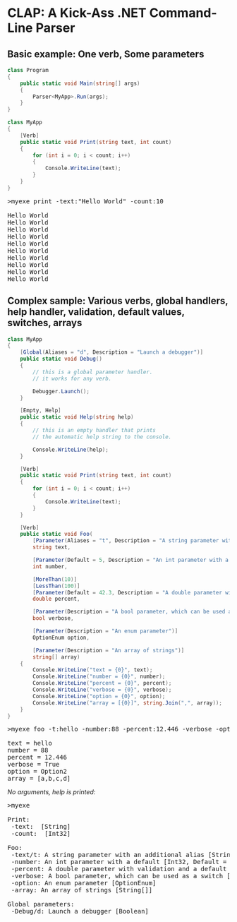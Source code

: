 CLAP: A Kick-Ass .NET Command-Line Parser
=========================================
Basic example: One verb, Some parameters
----------------------------------------
```c#
class Program
{
    public static void Main(string[] args)
    {
        Parser<MyApp>.Run(args);
    }
}

class MyApp
{
    [Verb]
    public static void Print(string text, int count)
    {
        for (int i = 0; i < count; i++)
        {
            Console.WriteLine(text);
        }
    }
}
```

<pre>
>myexe print -text:"Hello World" -count:10

Hello World
Hello World
Hello World
Hello World
Hello World
Hello World
Hello World
Hello World
Hello World
Hello World
</pre>

Complex sample: Various verbs, global handlers, help handler, validation, default values, switches, arrays
----------------------------------------------------------------------------------------------------------
```c#
class MyApp
{
    [Global(Aliases = "d", Description = "Launch a debugger")]
    public static void Debug()
    {
        // this is a global parameter handler.
        // it works for any verb.

        Debugger.Launch();
    }

    [Empty, Help]
    public static void Help(string help)
    {
        // this is an empty handler that prints
        // the automatic help string to the console.

        Console.WriteLine(help);
    }

    [Verb]
    public static void Print(string text, int count)
    {
        for (int i = 0; i < count; i++)
        {
            Console.WriteLine(text);
        }
    }

    [Verb]
    public static void Foo(
        [Parameter(Aliases = "t", Description = "A string parameter with an additional alias")]
        string text,

        [Parameter(Default = 5, Description = "An int parameter with a default")]
        int number,

        [MoreThan(10)]
        [LessThan(100)]
        [Parameter(Default = 42.3, Description = "A double parameter with validation and a default value")]
        double percent,

        [Parameter(Description = "A bool parameter, which can be used as a switch")]
        bool verbose,

        [Parameter(Description = "An enum parameter")]
        OptionEnum option,

        [Parameter(Description = "An array of strings")]
        string[] array)
    {
        Console.WriteLine("text = {0}", text);
        Console.WriteLine("number = {0}", number);
        Console.WriteLine("percent = {0}", percent);
        Console.WriteLine("verbose = {0}", verbose);
        Console.WriteLine("option = {0}", option);
        Console.WriteLine("array = [{0}]", string.Join(",", array));
    }
}
```

<pre>
>myexe foo -t:hello -number:88 -percent:12.446 -verbose -option:Option2 -array:a,b,c,d

text = hello
number = 88
percent = 12.446
verbose = True
option = Option2
array = [a,b,c,d]
</pre>

*No arguments, help is printed:*
<pre>
>myexe

Print:
 -text:  [String]
 -count:  [Int32]

Foo:
 -text/t: A string parameter with an additional alias [String]
 -number: An int parameter with a default [Int32, Default = 5]
 -percent: A double parameter with validation and a default value [Double, Default = 42.3, More than 10, Less than 100]
 -verbose: A bool parameter, which can be used as a switch [Boolean]
 -option: An enum parameter [OptionEnum]
 -array: An array of strings [String[]]

Global parameters:
 -Debug/d: Launch a debugger [Boolean]
</pre>